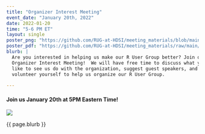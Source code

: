 ```yaml
---
title: "Organizer Interest Meeting"
event_date: "January 20th, 2022"
date: 2022-01-20
time: "5-6 PM ET"
layout: single
poster_png: "https://github.com/RUG-at-HDSI/meeting_materials/blob/main/2022_02_20/RUG%20Organizer%20Interest%20Flyer.png?raw=true"
poster_pdf: "https://github.com/RUG-at-HDSI/meeting_materials/raw/main/2022_02_20/RUG%20Organizer%20Interest%20Flyer.pdf"
blurb: |
  Are you interested in helping us make our R User Group better? Join our
  Organizer Interest Meeting!  We will have free time to discuss what you'd
  like to see us do with the organization, suggest guest speakers, and
  volunteer yourself to help us organize our R User Group. 
    
---
```


#### Join us January 20th at 5PM Eastern Time!

<a href="{{ page.poster_png }}" alt="">
<img src="{{ page.poster_png }}">
</a>

<p>{{ page.blurb }}</p>


